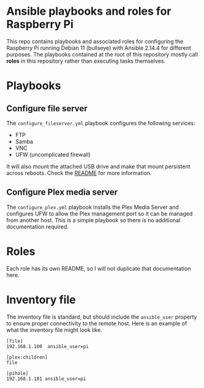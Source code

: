 # Ansible playbooks and roles for Raspberry Pi

This repo contains playbooks and associated roles for configuring the Raspberry Pi running Debian 11 (bullseye) with Ansible 2.14.4 for different purposes. The playbooks contained at the root of this repository mostly call **roles** in this repository rather than executing tasks themselves.

# Playbooks

## Configure file server

The `configure_fileserver.yml` playbook configures the following services:
* FTP
* Samba
* VNC
* UFW (uncomplicated firewall)

It will also mount the attached USB drive and make that mount persistent across reboots. Check the [README](./CONFIGURE_FILESERVER.md) for more information.

## Configure Plex media server

The `configure_plex.yml` playbook installs the Plex Media Server and configures UFW to allow the Plex management port so it can be managed from another host. This is a simple playbook so there is no additional documentation required.

# Roles

Each role has its own README, so I will not duplicate that documentation here.

# Inventory file

The inventory file is standard, but should include the `ansible_user` property to ensure proper connectivity to the remote host. Here is an example of what the inventory file might look like.

```properties
[file]
192.168.1.100  ansible_user=pi

[plex:children]
file

[pihole]
192.168.1.101 ansible_user=pi
```
